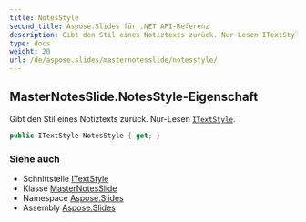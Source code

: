 ```yaml
---
title: NotesStyle
second_title: Aspose.Slides für .NET API-Referenz
description: Gibt den Stil eines Notiztexts zurück. Nur-Lesen ITextStyleaspose.slides/itextstyle.
type: docs
weight: 20
url: /de/aspose.slides/masternotesslide/notesstyle/
---
```


## MasterNotesSlide.NotesStyle-Eigenschaft

Gibt den Stil eines Notiztexts zurück. Nur-Lesen [`ITextStyle`](../../itextstyle).

```csharp
public ITextStyle NotesStyle { get; }
```

### Siehe auch

* Schnittstelle [ITextStyle](../../itextstyle)
* Klasse [MasterNotesSlide](../../masternotesslide)
* Namespace [Aspose.Slides](../../masternotesslide)
* Assembly [Aspose.Slides](../../../)

<!-- DO NOT EDIT: generiert von xmldocmd für Aspose.Slides.dll -->